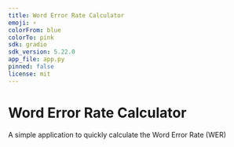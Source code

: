 ```yaml
---
title: Word Error Rate Calculator
emoji: ⚡
colorFrom: blue
colorTo: pink
sdk: gradio
sdk_version: 5.22.0
app_file: app.py
pinned: false
license: mit
---
```


# Word Error Rate Calculator

A simple application to quickly calculate the Word Error Rate (WER)
